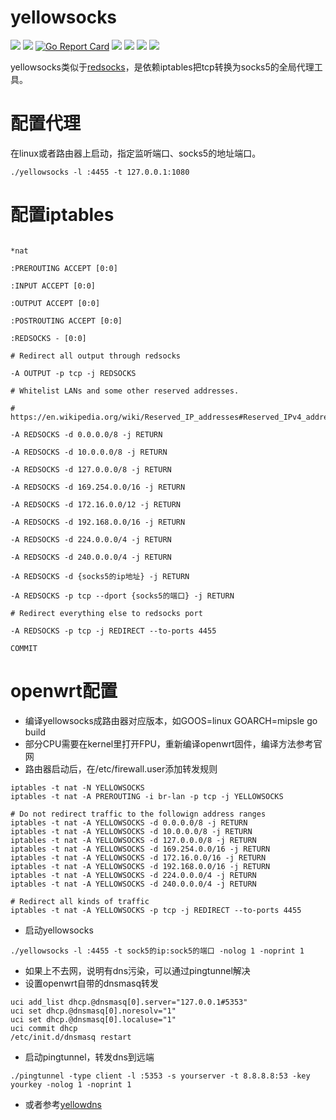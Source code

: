 # yellowsocks

[<img src="https://img.shields.io/github/license/esrrhs/yellowsocks">](https://github.com/esrrhs/yellowsocks)
[<img src="https://img.shields.io/github/languages/top/esrrhs/yellowsocks">](https://github.com/esrrhs/yellowsocks)
[![Go Report Card](https://goreportcard.com/badge/github.com/esrrhs/yellowsocks)](https://goreportcard.com/report/github.com/esrrhs/yellowsocks)
[<img src="https://img.shields.io/github/v/release/esrrhs/yellowsocks">](https://github.com/esrrhs/yellowsocks/releases)
[<img src="https://img.shields.io/github/downloads/esrrhs/yellowsocks/total">](https://github.com/esrrhs/yellowsocks/releases)
[<img src="https://img.shields.io/docker/pulls/esrrhs/yellowsocks">](https://hub.docker.com/repository/docker/esrrhs/yellowsocks)
[<img src="https://img.shields.io/github/actions/workflow/status/esrrhs/yellowsocks/go.yml?branch=master">](https://github.com/esrrhs/yellowsocks/actions)

yellowsocks类似于[redsocks](https://github.com/darkk/redsocks)，是依赖iptables把tcp转换为socks5的全局代理工具。

# 配置代理
在linux或者路由器上启动，指定监听端口、socks5的地址端口。
```
./yellowsocks -l :4455 -t 127.0.0.1:1080
```
# 配置iptables
```

*nat

:PREROUTING ACCEPT [0:0]

:INPUT ACCEPT [0:0]

:OUTPUT ACCEPT [0:0]

:POSTROUTING ACCEPT [0:0]

:REDSOCKS - [0:0]

# Redirect all output through redsocks

-A OUTPUT -p tcp -j REDSOCKS

# Whitelist LANs and some other reserved addresses.

# https://en.wikipedia.org/wiki/Reserved_IP_addresses#Reserved_IPv4_addresses

-A REDSOCKS -d 0.0.0.0/8 -j RETURN

-A REDSOCKS -d 10.0.0.0/8 -j RETURN

-A REDSOCKS -d 127.0.0.0/8 -j RETURN

-A REDSOCKS -d 169.254.0.0/16 -j RETURN

-A REDSOCKS -d 172.16.0.0/12 -j RETURN

-A REDSOCKS -d 192.168.0.0/16 -j RETURN

-A REDSOCKS -d 224.0.0.0/4 -j RETURN

-A REDSOCKS -d 240.0.0.0/4 -j RETURN

-A REDSOCKS -d {socks5的ip地址} -j RETURN

-A REDSOCKS -p tcp --dport {socks5的端口} -j RETURN

# Redirect everything else to redsocks port

-A REDSOCKS -p tcp -j REDIRECT --to-ports 4455

COMMIT

```

# openwrt配置
* 编译yellowsocks成路由器对应版本，如GOOS=linux GOARCH=mipsle go build
* 部分CPU需要在kernel里打开FPU，重新编译openwrt固件，编译方法参考官网
* 路由器启动后，在/etc/firewall.user添加转发规则
```
iptables -t nat -N YELLOWSOCKS
iptables -t nat -A PREROUTING -i br-lan -p tcp -j YELLOWSOCKS

# Do not redirect traffic to the followign address ranges
iptables -t nat -A YELLOWSOCKS -d 0.0.0.0/8 -j RETURN
iptables -t nat -A YELLOWSOCKS -d 10.0.0.0/8 -j RETURN
iptables -t nat -A YELLOWSOCKS -d 127.0.0.0/8 -j RETURN
iptables -t nat -A YELLOWSOCKS -d 169.254.0.0/16 -j RETURN
iptables -t nat -A YELLOWSOCKS -d 172.16.0.0/16 -j RETURN
iptables -t nat -A YELLOWSOCKS -d 192.168.0.0/16 -j RETURN
iptables -t nat -A YELLOWSOCKS -d 224.0.0.0/4 -j RETURN
iptables -t nat -A YELLOWSOCKS -d 240.0.0.0/4 -j RETURN

# Redirect all kinds of traffic
iptables -t nat -A YELLOWSOCKS -p tcp -j REDIRECT --to-ports 4455
```
* 启动yellowsocks
```
./yellowsocks -l :4455 -t sock5的ip:sock5的端口 -nolog 1 -noprint 1
```
* 如果上不去网，说明有dns污染，可以通过pingtunnel解决
* 设置openwrt自带的dnsmasq转发
```
uci add_list dhcp.@dnsmasq[0].server="127.0.0.1#5353"
uci set dhcp.@dnsmasq[0].noresolv="1"
uci set dhcp.@dnsmasq[0].localuse="1"
uci commit dhcp
/etc/init.d/dnsmasq restart
```
* 启动pingtunnel，转发dns到远端
```
./pingtunnel -type client -l :5353 -s yourserver -t 8.8.8.8:53 -key yourkey -nolog 1 -noprint 1
```
* 或者参考[yellowdns](https://github.com/esrrhs/yellowdns)
